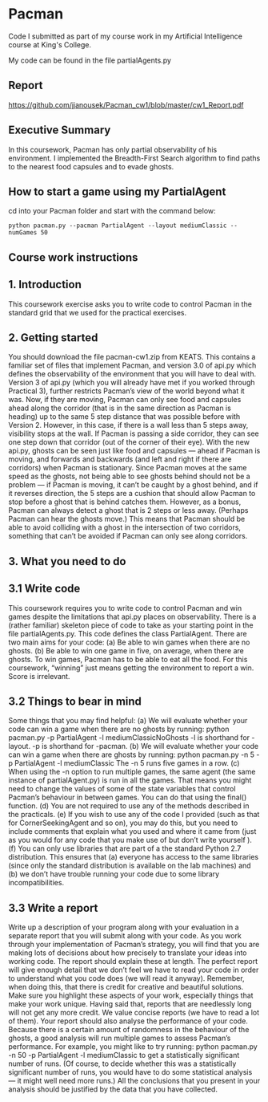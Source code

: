 # Pacman
Code I submitted as part of my course work in my Artificial Intelligence course at King's College.

My code can be found in the file partialAgents.py

## Report

https://github.com/jjanousek/Pacman_cw1/blob/master/cw1_Report.pdf

## Executive Summary

In this coursework, Pacman has only partial observability of his environment. I implemented the Breadth-First Search algorithm to find paths to the nearest food capsules and to evade ghosts.

## How to start a game using my PartialAgent
cd into your Pacman folder and start with the command below:

`python pacman.py --pacman PartialAgent --layout mediumClassic --numGames 50`

## Course work instructions
## 1. Introduction

This coursework exercise asks you to write code to control Pacman in the standard grid that we used for the practical exercises.

## 2. Getting started

You should download the file pacman-cw1.zip from KEATS. This contains a familiar set of files that implement Pacman, and version 3.0 of api.py which defines the observability of the environment that you will have to deal with.
Version 3 of api.py (which you will already have met if you worked through Practical 3), further restricts Pacman’s view of the world beyond what it was. Now, if they are moving, Pacman can only see food and capsules ahead along the corridor (that is in the same direction as Pacman is heading) up to the same 5 step distance that was possible before with Version 2. However, in this case, if there is a wall less than 5 steps away, visibility stops at the wall. If Pacman is passing a side corridor, they can see one step down that corridor (out of the corner of their eye).
With the new api.py, ghosts can be seen just like food and capsules — ahead if Pacman is moving, and forwards and backwards (and left and right if there are corridors) when Pacman is stationary.
Since Pacman moves at the same speed as the ghosts, not being able to see ghosts behind should not be a problem — if Pacman is moving, it can’t be caught by a ghost behind, and if it reverses direction, the 5 steps are a cushion that should allow Pacman to stop before a ghost that is behind catches them. However, as a bonus, Pacman can always detect a ghost that is 2 steps or less away. (Perhaps Pacman can hear the ghosts move.) This means that Pacman should be able to avoid colliding with a ghost in the intersection of two corridors, something that can’t be avoided if Pacman can only see along corridors.

## 3. What you need to do

## 3.1 Write code

This coursework requires you to write code to control Pacman and win games despite the limitations that api.py places on observability. There is a (rather familiar) skeleton piece of code to take as your starting point in the file partialAgents.py. This code defines the class PartialAgent.
There are two main aims for your code:
(a) Be able to win games when there are no ghosts.
(b) Be able to win one game in five, on average, when there are ghosts.
To win games, Pacman has to be able to eat all the food. For this coursework, “winning” just means getting the environment to report a win. Score is irrelevant.

## 3.2 Things to bear in mind

Some things that you may find helpful:
(a) We will evaluate whether your code can win a game when there are no ghosts by running:
python pacman.py -p PartialAgent -l mediumClassicNoGhosts -l is shorthand for -layout. -p is shorthand for -pacman.
(b) We will evaluate whether your code can win a game when there are ghosts by running:
python pacman.py -n 5 -p PartialAgent -l mediumClassic The -n 5 runs five games in a row.
(c) When using the -n option to run multiple games, the same agent (the same instance of partialAgent.py) is run in all the games.
That means you might need to change the values of some of the state variables that control Pacman’s behaviour in between games. You can do that using the final() function.
(d) You are not required to use any of the methods described in the practicals.
(e) If you wish to use any of the code I provided (such as that for CornerSeekingAgent and so on), you may do this, but you need to include comments that explain what you used and where it came from (just as you would for any code that you make use of but don’t write yourself ).
(f) You can only use libraries that are part of a the standard Python 2.7 distribution. This ensures that (a) everyone has access to the same libraries (since only the standard distribution is available on the lab machines) and (b) we don’t have trouble running your code due to some library incompatibilities.

## 3.3 Write a report

Write up a description of your program along with your evaluation in a separate report that you will submit along with your code.
As you work through your implementation of Pacman’s strategy, you will find that you are making lots of decisions about how precisely to translate your ideas into working code. The report should explain these at length. The perfect report will give enough detail that we don’t feel we have to read your code in order to understand what you code does (we will read it anyway).
Remember, when doing this, that there is credit for creative and beautiful solutions. Make sure you highlight these aspects of your work, especially things that make your work unique.
Having said that, reports that are needlessly long will not get any more credit. We value concise reports (we have to read a lot of them). Your report should also analyse the performance of your code. Because there is a certain amount of randomness in the behaviour of the ghosts, a good analysis will run multiple games to assess Pacman’s performance. For example, you might like to try running:
python pacman.py -n 50 -p PartialAgent -l mediumClassic
to get a statistically significant number of runs. (Of course, to decide whether this was a statistically significant number of runs, you would have to do some statistical analysis — it might well need more runs.) All the conclusions that you present in your analysis should be justified by the data that you have collected.

